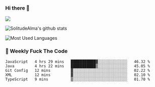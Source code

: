### Hi there 👋
<p>
  <a href="https://count.getloli.com/"><img src="https://count.getloli.com/get/@:solitudealma"></a>
</p>

![SolitudeAlma's github stats](https://github-readme-stats.vercel.app/api?username=solitudealma&show_icons=true&theme=radical)

![Most Used Languages](https://github-readme-stats.vercel.app/api/top-langs/?username=solitudealma&layout=compact&hide_border=true&theme=dark)
<!-- ![visitors](https://visitor-badge.glitch.me/badge?page_id=solitudealma.solitudealma.id) -->


### :dart: Weekly Fuck The Code

<!--START_SECTION:waka-->
```text
JavaScript   4 hrs 29 mins   ███████████▓░░░░░░░░░░░░░   46.32 % 
Java         4 hrs 22 mins   ███████████▒░░░░░░░░░░░░░   45.05 % 
Git Config   12 mins         ▓░░░░░░░░░░░░░░░░░░░░░░░░   02.22 % 
XML          12 mins         ▓░░░░░░░░░░░░░░░░░░░░░░░░   02.10 % 
TypeScript   9 mins          ▒░░░░░░░░░░░░░░░░░░░░░░░░   01.70 % 
```
<!--END_SECTION:waka-->
